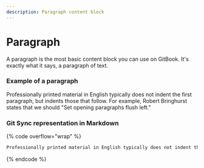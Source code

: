 ```yaml
---
description: Paragraph content block
---
```


# Paragraph

A paragraph is the most basic content block you can use on GitBook. It's exactly what it says, a paragraph of text.

### Example of a paragraph

Professionally printed material in English typically does not indent the first paragraph, but indents those that follow. For example, Robert Bringhurst states that we should "Set opening paragraphs flush left."

### Git Sync representation in Markdown

{% code overflow="wrap" %}
```markdown
Professionally printed material in English typically does not indent the first paragraph, but indents those that follow. For example, Robert Bringhurst states that we should "Set opening paragraphs flush left."
```
{% endcode %}
